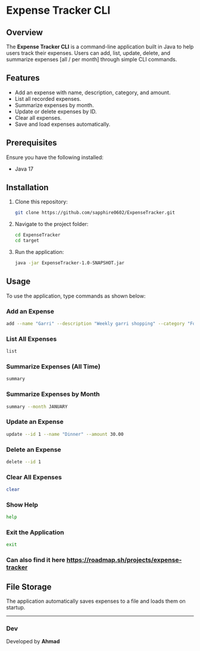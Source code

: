 # Expense Tracker CLI

## Overview
The **Expense Tracker CLI** is a command-line application built in Java to help users track their expenses. Users can add, list, update, delete, and summarize expenses [all / per month] through simple CLI commands.

## Features
- Add an expense with name, description, category, and amount.
- List all recorded expenses.
- Summarize expenses by month.
- Update or delete expenses by ID.
- Clear all expenses.
- Save and load expenses automatically.

## Prerequisites
Ensure you have the following installed:
- Java 17

## Installation
1. Clone this repository:
   ```sh
   git clone https://github.com/sapphire0602/ExpenseTracker.git
   ```
2. Navigate to the project folder:
   ```sh
   cd ExpenseTracker
   cd target
   ```
3. Run the application:
   ```sh
   java -jar ExpenseTracker-1.0-SNAPSHOT.jar
   ```

## Usage
To use the application, type commands as shown below:

### Add an Expense
```sh
add --name "Garri" --description "Weekly garri shopping" --category "Food" --amount 1500
```

### List All Expenses
```sh
list
```

### Summarize Expenses (All Time)
```sh
summary
```

### Summarize Expenses by Month
```sh
summary --month JANUARY
```

### Update an Expense
```sh
update --id 1 --name "Dinner" --amount 30.00
```

### Delete an Expense
```sh
delete --id 1
```

### Clear All Expenses
```sh
clear
```

### Show Help
```sh
help
```

### Exit the Application
```sh
exit
```
### Can also find it here https://roadmap.sh/projects/expense-tracker

## File Storage
The application automatically saves expenses to a file and loads them on startup.

---

### Dev
Developed by **Ahmad** 


